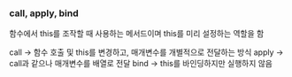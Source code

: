 ### call, apply, bind

함수에서 this를 조작할 때 사용하는 메서드이며 this를 미리 설정하는 역할을 함

call -> 함수 호출 및 this를 변경하고, 매개변수를 개별적으로 전달하는 방식
apply -> call과 같으나 매개변수를 배열로 전달
bind -> this를 바인딩하지만 실행하지 않음

